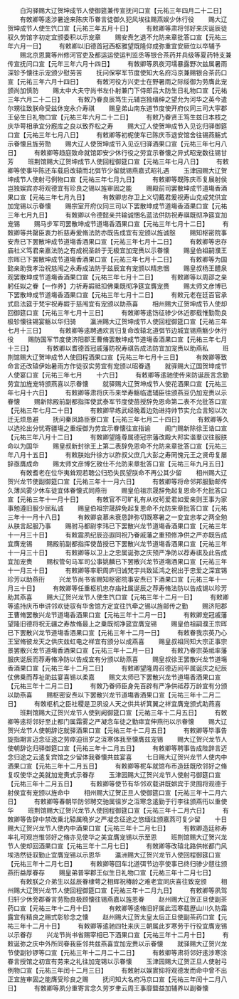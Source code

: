 <!-- { "loadSidebar": true } -->
　　白沟驿赐大辽贺坤成节人使御筵兼传宣抚问口宣【元祐三年四月二十二日】
　　有敇卿等逺涉暑途来陈庆币眷言徒御久犯风埃往赐燕娱少休行役
　　赐大辽贺坤成节人使生饩口宣【元祐三年五月十日】
　　有敕卿等肃将邻好来庆诞辰徒驭久劳馆字初定宜颁委积以示宠章
　　赐安焘乞退不允防来章批答口宣【元祐三年六月一日】
　　有敕卿以旧德首冠西枢雅望既隆仰成弥重宜安厥位以卒辅予
　　赐北京恩冀等州修河官吏及都运运使运判监丞等银合茶药并兵级等夏药特支兼传宣抚问口宣【元年三年六月十四日】
　　有敇卿等夙夜河壖暴露野次兹属暑雨深轸予懐往示宠颁少慰劳苦
　　抚问保寜军节度使知大名府冯京兼赐银合茶药口宣【元祐三年六月十四日】
　　有敇河役方兴吏士在野暑雨之际绥御为劳膺此宠颁尚加慎防
　　赐太中大夫守尚书左仆射兼门下侍郎吕大防生日礼物口宣【元祐三年六月二十二日】
　　有敇乃眷良辰笃生元辅岂独缙绅之望允为河华之英今遣尔甥往致朕命受兹休宠永介寿祺
　　赐皇弟山南东道节度使开府仪同三司大寜郡王佖生日礼物口宣【元祐三年六月二十二日】
　　有敕乃眷贤王笃生兹日本枝之庆华萼相承宜分廐库之良以致乔松之寿
　　赐大辽人使贺坤成节入见讫归驿御筵口宣【元祐三年七月八日】
　　有敕卿等初柅使车已陈庆币退安馆舍往锡燕觞式示眷懐且旌劳勚
　　赐大辽人使贺坤成节入见讫归驿酒果口宣【元祐三年七月八日】
　　有敕卿等趋庭致命就馆即安少休行役之劳宜示眷懐之异式昭宠数往锡甘芳
　　班荆馆赐大辽贺坤成节人使回程御筵口宣【元祐三年七月八日】
　　有敕卿等使事毕陈还车载启改辕而北弭节少留就锡燕嘉式昭礼遇
　　玉津园赐大辽贺坤成节人使射弓例物口宣【元祐三年七月九日】
　　有敕卿等既陈庆币复展射侯岂独娱宾亦将观德宜有珍良之锡以旌审固之能
　　赐殿前司罢散坤成节道塲香酒果口宣【元祐三年七月九日】
　　有敇卿忠存卫上义切戴君爰祝寿山克成梵供宜加宠锡以示眷懐
　　赐宗室开府仪同三司以下罢散坤成节道塲香酒果口宣【元祐三年七月九日】
　　有敇卿以令德懿亲共输诚悃名蓝法供防祝寿祺既彻净筵宜加宠锡
　　赐马步军司罢散坤成节道塲香酒果口宣【元祐三年七月十二日】
　　有敇卿等共罄臣衷力祈慈寿爰脩法防亦既告成宜有宠颁以旌诚慤
　　赐知枢密院事安焘已下罢散坤成节道塲香酒果口宣【元祐三年七月十二日】
　　有敕卿等忠存庙社义笃君亲嘉法防之有成祝圣龄于无极宜加宠赉以示眷懐
　　赐皇伯祖嗣濮王宗晖已下罢散坤成节道塲香酒果口宣【元祐三年七月十二日】
　　有敕卿等为国懿亲助我孝治祝慈闱之永寿成法防于兹辰宜有宠颁以精忠悃
　　赐皇叔杨王醴泉观罢散坤成节道塲香酒果口宣【元祐三年七月十二日】
　　有敕卿等以周邵之亲躬任姒之眷【一作养】力祈寿嘏祗扣佛乗既彻净筵宜膺宠赉
　　赐太师文彦博已下罢散坤成节道塲香酒果口宣【元祐三年七月十二日】
　　有敕元老在廷百官承式启法筵于梵宇祝寿嘏于慈闱宜有宠颁以助燕喜
　　相州赐大辽贺坤成节人使却回御筵口宣【元祐三年七月十三日】
　　有敇卿等逺饬征骖少休近郡载惟勤勚良极轸懐往锡宴觞以华归骑
　　瀛洲赐大辽贺坤成节人使回程御筵口宣【元祐三年七月十三日】
　　有敕卿等逺聘通欢言归复命改辕北道弭节边城宜锡燕觞少休行役
　　赐防国军节度使济阳郡王曹脩罢散坤成节道塲香酒果口宣【元祐三年七月十三日】
　　有敇卿以耆德首冠戚藩防祝寿祺告成法防宜加宠赉以助燕私
　　班荆馆赐大辽贺坤成节人使回程酒果口宣【元祐三年七月十三日】
　　有敇卿等致命言还改辕伊始暑雨方作徒驭实劳宜有宠颁以昭眷遇
　　就驿赐大辽国贺坤成节人使宴口宣【元祐三年七月
　　十六日】
　　有敕卿等逺驰使传来防诞辰言念勤劳宜加旌宠特颁燕喜以示眷懐
　　就驿赐大辽贺坤成节人使花酒果口宣【元祐三年七月十六日】
　　有敕卿等肃将庆币来举寿觞临遣辅臣往颁燕豆仍加宠赉以示眷懐
　　赐新除殿前副都指挥使武泰军节度使苗授辞免恩命第二表不允批答口宣【元祐三年七月二十日】
　　有敕卿早练武经晚着边効进持帅节实允佥言矧以次迁无烦恳避
　　抚问秦凤路臣寮口宣【元祐三年七月二十四日】
　　有敕卿等久以选抡出分忧寄疆塲之重绥御为劳宜示眷懐往宣指谕
　　阁门赐新除徐王诰口宣【元祐三年八月十二日】
　　有敇卿望隆尊属德冠宗藩改殿大邦实谐羣议往服朕命以为国华
　　赐皇叔新封徐王上第二表辞免恩命不允防来章批答口宣【元祐三年八月十五日】
　　有敕朕始升徐方以胙叔父庶几大彭之寿罔愧元王之贤毋复屡辞亟膺成命
　　赐太师文彦博乞致仕不允防来章批答口宣【元祐三年九月五日】
　　有敇耆老在位华夷耸观若聴公归恐失民望朕命不再公其少留
　　相州赐大辽贺兴龙节使副御筵口宣【元祐三年十一月六日】
　　有敇卿等将命邻邦服勤邮传久薄风雾少休车徒宜体眷懐式同燕衎
　　赐皇伯祖宗晟辞免起复恩命不允批答口宣【元祐三年十一月十日】
　　有敇官不可旷礼有从权茍爱君如爱亲则王事为家事勉遵旧服少屈私诚
　　赐皇伯祖宗晟辞免起复恩命不允防来章批答口宣【元祐三年十一月十八日】
　　有敕卿哀慕未衰恳辞弥切既寒暑之一变宜忠孝之两全勉从朕言起服乃事
　　赐驸马都尉李玮已下罢散兴龙节道塲香酒果口宣【元祐三年十一月三十日】
　　有敕震夙纪辰迩遐同祝乃眷戚藩之重预修净供之严亦既告成宜膺宠锡
　　赐殿前副都指挥使苗授已下罢散兴龙节道塲香酒果口宣【元祐三年十一月三十日】
　　有敕卿等以卫上之忠属诞弥之庆预严净防以荐寿祺及此告成宜加宠赉
　　赐权管句马军司公事姚麟已下罢散兴龙节道塲酒果口宣【元祐三年十一月三十日】
　　有敕卿等率职周庐归诚梵宇共致延鸿之祝出于忠爱之深宜锡珍芳以助燕衎
　　兴龙节尚书省赐知枢密院事安焘已下酒果口宣【元祐三年十一月三十日】
　　有敇卿等任重枢机忠存庙社属诞辰之荐寿脩法防以告成锡以珍芳助其燕喜
　　赐大辽贺兴龙节人使生饩口宣【元祐三年十二月一日】
　　有敕卿等逺持庆币申讲邻欢徒驭有华舍馆方定宜往饩牵之锡以旌邮传之勤
　　赐济阳郡王曹脩罢散兴龙节道塲香酒果口宣【元祐三年十二月一日】
　　有敕卿宠冠戚藩望隆旧德将祝无疆之寿故脩最上之乗既彻净筵宜膺宠锡
　　赐皇伯祖嗣濮王宗晖已下罢散兴龙节道塲香酒果口宣【元祐三年十二月一日】
　　有敕眷我宗英乃心王室脩彼龙天之供庆兹虹电之祥宜有颁分以成燕喜
　　赐皇叔祖同知大宗正事宗景罢散兴龙节道塲香酒果口宣【元祐三年十二月一日】
　　有敕乃眷宗英祗率藩服庆诞辰而荐寿脩净防以告成宜有分颁以助燕喜
　　赐皇叔徐王罢散兴龙节道塲香酒果口宣【元祐三年十二月二日】
　　有敕卿望隆周召德迈间平属诞庆之纪辰仗佛乗而荐祉助兹宴喜锡以柔嘉
　　赐文太师已下罢散兴龙节道塲香酒果口宣【元祐三年十二月二日】
　　有敇乃眷师臣身先百辟有严净供祗荐万龄宜有分颁以助燕喜
　　赐枢密安焘以下罢散兴龙节道塲香酒果口宣【元祐三年十二月二日】
　　有敇枢机之臣社稷是卫夙设人天之供共祈箕翼之祥宜膺宠颁式助燕喜
　　班荆馆赐大辽贺兴龙节人使到阙御筵口宣【元祐三年十二月五日】
　　有敇卿等逺将邻好至止都门属霜雾之严凝念车徒之勤瘁宜伸燕衎以示眷懐
　　赐大辽贺兴龙节人使朝辞讫就驿酒果口宣【元祐三年十二月五日】
　　有敕卿等毕事告旋指期言迈念征途之劳瘁迫徂岁之沍寒体我至懐膺兹宠锡
　　赐大辽贺兴龙节人使朝辞讫归驿御筵口宣【元祐三年十二月五日】
　　有敕卿等聘事告成陛辞言迈念归途之云逺复宾馆之少留体我眷懐共兹宴喜
　　七日赐大辽贺兴龙节人使内中酒果口宣【元祐三年十二月五日】
　　有敕卿等柅车就馆布币造廷既欣邻好之脩复叹使华之美就加宠赉式示眷存
　　玉津园赐大辽贺兴龙节人使射弓御筵口宣【元祐三年十二月五日】
　　有敕卿等使节有华邻欢载讲既娯宾于灵囿将观德于射侯宜有宠颁以旌命中
　　相州赐大辽贺正旦人使御筵口宣【元祐三年十二月六日】
　　有敕卿等春朝毕防邻聘交驰属徂岁之沍寒念逺勤于行李往颁燕衎以重使华
　　班荆馆赐大辽贺兴龙节人使回程御筵口宣【元祐三年十二月六日】
　　有敇卿等告辞中禁改乗北辕属晩岁之严凝念征途之悠缅往颁嘉燕可复少留
　　十日赐大辽贺兴龙节人使内中酒果口宣【元祐三年十二月七日】
　　有敕卿造廷称寿率礼可观岂惟邻好之脩亦见使华之美宜膺宠锡以示至恩
　　班荆馆赐大辽贺兴龙节人使却回酒果口宣【元祐三年十二月七日】
　　有敇卿等改辕北路供帐都门风埃浩然徒驭勤止宜膺宠锡以示恩华
　　瀛洲赐大辽贺兴龙节人使回程御筵口宣【元祐三年十二月七日】
　　有敕卿等回车北道弭节边亭使事已终归骖少憇往颁燕衎益厚眷存
　　赐皇弟普寜郡王似生日礼物口宣【元祐三年十二月七日】
　　有敕朕之介弟生以兹辰眷棣萼之相辉祝椿龄之难老宜同庆喜往致宠颁
　　相州赐大辽贺兴龙节人使回程御筵口宣【元祐三年十二月九日】
　　有敕卿等夙驾归轩少休旁郡眷言劳勚良极顾懐往锡燕嘉以旌恩眷
　　赵州赐大辽贺正旦使副茶药口宣【元祐三年十二月十日】
　　有敕卿等逺脩旧好属此沍寒载歴山川久防霜露宜有精良之赐式彰轸念之懐
　　赵州赐大辽贺太皇太后正旦使副茶药口宣【元祐三年十二月十日】
　　有敕卿等逺驰四牡来庆三朝属此岁寒劳于行役宜膺宠锡以示眷存
　　兴龙节尚书省赐宰相已下酒果口宣【元祐三年十二月十日】
　　有敕诞弥之庆中外所同眷我臣邻共兹燕喜宜加宠赉以示眷懐
　　就驿赐大辽贺兴龙节使副钞锣等口宣【元祐三年十二月二十二日】
　　有敕卿等肃将邻好逺涉寒涂眷言授馆之初宜有劳来之礼往加宠锡以示眷懐
　　玉津园赐大辽贺正旦人使射弓例物口宣【元祐三年闰十二月三日】
　　有敇射以娱賔抑将观德发而命中曾不出正宜旌审固之能膺受珍良之赐
　　抚问知大名府冯京口宣【元祐三年闰十二月八日】
　　有敇卿等夙分重寄言念久劳岁聿云周王事靡盬益加辅养以副眷懐

